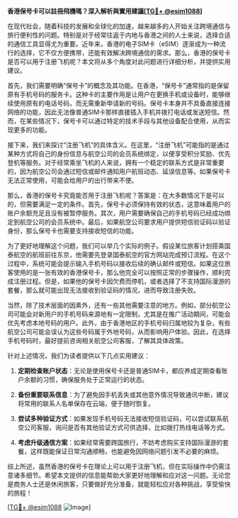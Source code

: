 **香港保号卡可以註冊飛機嗎？深入解析與實用建議[[TG💪+ @esim1088](https://t.me/s/esim1088)]**

在现代社会，随着科技的发展和全球化的加速，越来越多的人开始关注跨境通信与旅行便利性的问题。特别是对于经常往返于内地与香港之间的人士来说，选择合适的通信工具显得尤为重要。近年来，香港的电子SIM卡（eSIM）逐渐成为一种流行的选择，它不仅方便携带，还能有效解决跨境通信的需求。那么，香港的保号卡是否可以用于注册飞机呢？本文将从多个角度对此问题进行详细分析，并提供实用建议。

首先，我们需要明确“保号卡”的概念及其功能。在香港，“保号卡”通常指的是保留原有手机号码的服务卡。这种卡的主要作用是让用户在更换手机或设备时，能够继续使用原有的电话号码，而无需重新申请新的号码。保号卡本身并不具备直接连接网络的功能，因此无法像普通SIM卡那样直接插入手机并拨打电话或发送短信。然而，在某些情况下，保号卡可以通过特定的技术手段与其他设备配合使用，从而实现更多的功能。

接下来，我们来探讨“注册飞机”的具体含义。在这里，“注册飞机”可能指的是通过某种方式将自己的身份信息与航空公司的会员系统绑定，以便享受积分奖励、优先登机等服务。对于经常乘坐飞机的人来说，拥有一个稳定的联系方式是非常重要的，因为航空公司会通过短信或邮件通知用户航班动态、延误信息等。如果保号卡无法正常使用，可能会给用户的出行带来不便。

那么，香港的保号卡究竟能否用于注册飞机呢？答案是：在大多数情况下是可以的，但需要满足一定的条件。首先，保号卡必须保持有效的状态，这意味着用户的账户余额充足且没有被暂停服务。其次，用户需要确保自己的手机号码已经成功绑定到航空公司的会员系统中。最后，如果航空公司要求用户提供短信验证码以验证身份，那么保号卡也需要支持接收短信的功能。

为了更好地理解这个问题，我们可以举几个实际的例子。假设某位旅客计划搭乘国泰航空的航班前往东京，他需要先登录国泰航空的官方网站完成预订流程。在这个过程中，系统可能会提示输入手机号码以接收后续的确认邮件或短信。如果这位旅客使用的是一张有效的香港保号卡，那么他完全可以按照正常的步骤操作，顺利完成注册过程。但是，如果他的保号卡因欠费而停机，或者选择了不支持国际漫游的套餐，那么就可能出现无法接收到验证码的情况，进而导致注册失败。

当然，除了技术层面的因素外，还有一些其他需要注意的地方。例如，部分航空公司可能会对新用户的手机号码来源地有一定限制，尤其是在推广活动期间，可能会优先考虑本地号码的用户。此外，由于香港地区的手机号码归属地较为复杂，有些航空公司可能会误认为这些号码属于外地号码，从而影响用户体验。因此，在选择手机号码时，最好提前咨询相关航空公司客服，了解其具体政策。

针对上述情况，我们为读者提供以下几点实用建议：

1. **定期检查账户状态**：无论是使用保号卡还是普通SIM卡，都应养成定期查看账户余额的习惯，确保服务处于正常运行的状态。
   
2. **备份重要联系信息**：为了避免因手机丢失或其他意外情况导致通讯中断，建议将常用的联系人名单保存在云端，便于随时恢复。

3. **尝试多种验证方式**：如果发现手机号码无法接收短信验证码，可以尝试联系航空公司客服，询问是否有其他验证方式可供选择，比如拨打热线电话等方式。

4. **考虑升级通信方案**：如果经常需要跨国旅行，不妨考虑购买支持国际漫游的套餐，这样既能保证日常沟通顺畅，也能避免因网络问题引发不必要的麻烦。

综上所述，虽然香港的保号卡在理论上可以用于注册飞机，但在实际操作中仍需注意诸多细节。希望本文提供的信息能帮助大家更好地理解和应对这一问题。无论您是商务人士还是休闲旅客，只要做好充分准备，就能轻松应对各种挑战，享受愉快的旅程！

[[TG💪+ @esim1088](https://t.me/s/esim1088) ![Image](https://i.postimg.cc/4NQfJmqS/Snipaste-2025-05-13-00-14-12.png)]